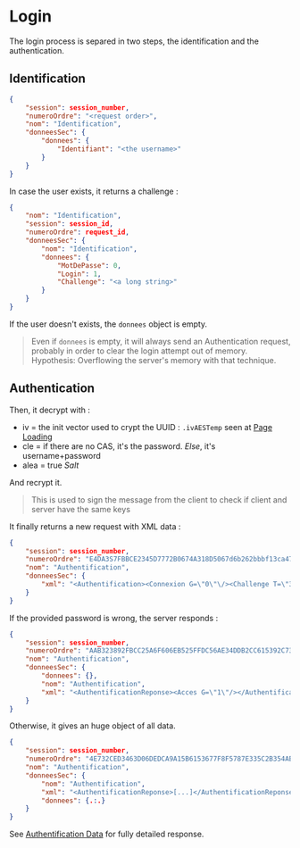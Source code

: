 # Login

The login process is separed in two steps, the identification and the
authentication.

## Identification

```json
{
    "session": session_number,
    "numeroOrdre": "<request order>",
    "nom": "Identification",
    "donneesSec": {
        "donnees": {
            "Identifiant": "<the username>"
        }
    }
}
```

In case the user exists, it returns a challenge :

```json
{
    "nom": "Identification",
    "session": session_id,
    "numeroOrdre": request_id,
    "donneesSec": {
        "nom": "Identification",
        "donnees": {
            "MotDePasse": 0,
            "Login": 1,
            "Challenge": "<a long string>"
        }
    }
}
```

If the user doesn't exists, the `donnees` object is empty.

> Even if `donnees` is empty, it will always send an Authentication request,
probably in order to clear the login attempt out of memory.
> Hypothesis: Overflowing the server's memory with that technique.

## Authentication

Then, it decrypt with :
- iv = the init vector used to crypt the UUID : `.ivAESTemp` seen at [Page Loading](onload.md)
- cle = if there are no CAS, it's the password. *Else*, it's username+password
- alea = true *Salt*

And recrypt it.

> This is used to sign the message from the client to check if client and
server have the same keys

It finally returns a new request with XML data :

```json
{
    "session": session_number,
    "numeroOrdre": "E4DA3S7FBBCE2345D7772B0674A318D5067d6b262bbbf13ca47dc3eb0d2f2d1e",
    "nom": "Authentification",
    "donneesSec": {
        "xml": "<Authentification><Connexion G=\"0\"\/><Challenge T=\"3\">{long challenge}<\/Challenge><\/Authentification>"
    }
}
```

If the provided password is wrong, the server responds :

```json
{
    "session": session_number,
    "numeroOrdre": "AAB323892FBCC25A6F606EB525FFDC56AE34DDB2CC615392C736759827B7B359",
    "nom": "Authentification",
    "donneesSec": {
        "donnees": {},
        "nom": "Authentification",
        "xml": "<AuthentificationReponse><Acces G=\"1\"/></AuthentificationReponse>"
    }
}
```

Otherwise, it gives an huge object of all data.

```json
{
    "session": session_number,
    "numeroOrdre": "4E732CED3463D06DEDCA9A15B6153677F8F5787E335C2B354ABC0932B7BD524A",
    "nom": "Authentification",
    "donneesSec": {
        "nom": "Authentification",
        "xml": "<AuthentificationReponse>[...]</AuthentificationReponse>",
        "donnees": {.:.}
    }
}
```
See [Authentification Data](authentication-data.md) for fully detailed response.